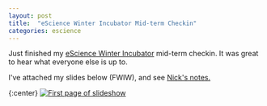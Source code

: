 ```yaml
---
layout: post
title:  "eScience Winter Incubator Mid-term Checkin"
categories: escience
---
```


Just finished my [eScience Winter Incubator](https://github.com/uwescience/incubator2017) mid-term checkin.   It was great to hear what everyone else is up to.

I've attached my slides below (FWIW), and see [Nick's notes.](https://github.com/uwescience/incubator2017/wiki/Aaron's-midterm-presentation:-Cloud-Enabled-Tools-for-the-Analysis-of-Subsea-HD-Camera-Data)

{:center}
[![First page of slideshow]({{site.baseurl}}/images/eScience_Midterm_Check_Feb_2017.jpg)]({{site.baseurl}}/images/eScience_Midterm_Check_Feb_2017.pdf)
